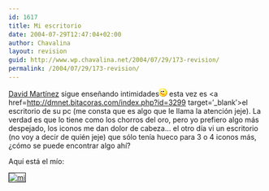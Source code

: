 ```yaml
---
id: 1617
title: Mi escritorio
date: 2004-07-29T12:47:04+02:00
author: Chavalina
layout: revision
guid: http://www.wp.chavalina.net/2004/07/29/173-revision/
permalink: /2004/07/29/173-revision/
---
```

<a href=http://dmnet.bitacoras.com/ target=&prime;_blank&prime;>David Martínez</a> sigue enseñando intimidades![emo](/imagenes/emoticonos/guino.gif) esta vez es <a href=http://dmnet.bitacoras.com/index.php?id=3299 target=&prime;_blank&prime;>el escritorio de su pc</a> (me consta que es algo que le llama la atención jeje). La verdad es que lo tiene como los chorros del oro, pero yo prefiero algo más despejado, los iconos me dan dolor de cabeza… el otro día vi un escritorio (no voy a decir de quién jeje) que sólo tenía hueco para 3 o 4 iconos más, ¿cómo se puede encontrar algo ahí?

Aquí está el mío:

<a href=http://www.chavalina.net/imagenes/fotos/escritorio.jpg target=&prime;_blank&prime;><img src="http://www.chavalina.net/imagenes/fotos/thumbs/escritorio.jpg" border="1" alt=mi escritorio></a>